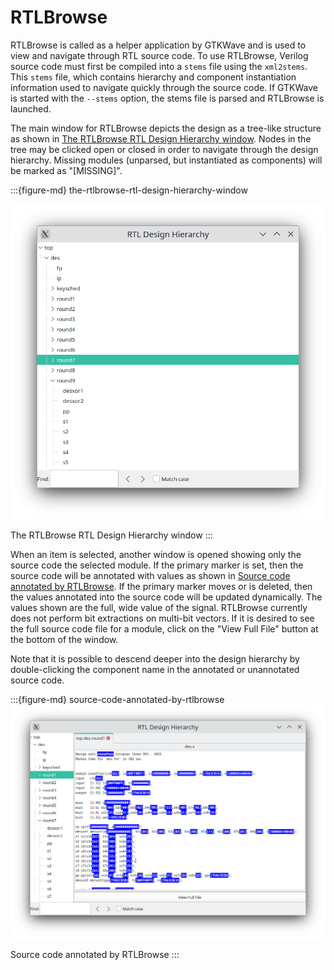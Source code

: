 # RTLBrowse

RTLBrowse is called as a helper application by GTKWave and
is used to view and navigate through RTL source code. To use RTLBrowse,
Verilog source code must first be compiled into a `stems` file using the
`xml2stems`. This `stems` file, which contains hierarchy and component
instantiation information used to navigate quickly through the source
code. If GTKWave is started with the
`--stems` option, the stems file is parsed and RTLBrowse is launched.

The main window for RTLBrowse depicts the design as a tree-like
structure as shown in
[The RTLBrowse RTL Design Hierarchy window](#the-rtlbrowse-rtl-design-hierarchy-window).
Nodes in the tree may be clicked open or closed in order to navigate
through the design hierarchy. Missing modules (unparsed, but instantiated
 as components) will be marked as "\[MISSING\]".

:::{figure-md} the-rtlbrowse-rtl-design-hierarchy-window

![The RTLBrowse RTL Design Hierarchy window](../_static/images/rtlbrowse1.png)

The RTLBrowse RTL Design Hierarchy window
:::

When an item is selected, another window is opened showing only the
source code the selected module. If the primary marker is set, then the
source code will be annotated with values as shown in
[Source code annotated by RTLBrowse](#source-code-annotated-by-rtlbrowse).
If the primary marker moves or is deleted, then the values annotated into
the source code will be updated dynamically. The values shown are the full,
wide value of the signal. RTLBrowse currently does not perform bit
extractions on multi-bit vectors. If it is desired to see the full
source code file for a module, click on the "View Full File" button at
the bottom of the window.

Note that it is possible to descend deeper into the design hierarchy by
double-clicking the component name in the annotated or unannotated source
code.



:::{figure-md} source-code-annotated-by-rtlbrowse
![Source code annotated by RTLBrowse](../_static/images/rtlbrowse2.png)

Source code annotated by RTLBrowse
:::
